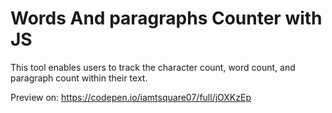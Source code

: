 # Words And paragraphs Counter with JS
This tool enables users to track the character count, word count, and paragraph count within their text.

Preview on: https://codepen.io/iamtsquare07/full/jOXKzEp
